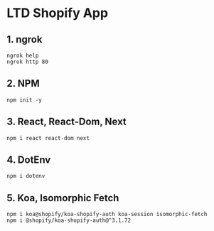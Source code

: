 # LTD Shopify App

## 1. ngrok

```
ngrok help
ngrok http 80
```

## 2. NPM

```
npm init -y
```

## 3. React, React-Dom, Next

```
npm i react react-dom next
```

## 4. DotEnv

```
npm i dotenv
```

## 5. Koa, Isomorphic Fetch

```
npm i koa@shopify/koa-shopify-auth koa-session isomorphic-fetch
npm i @shopify/koa-shopify-auth@^3.1.72
```
